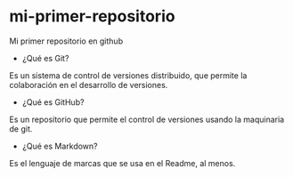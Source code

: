 # mi-primer-repositorio
Mi primer repositorio en github

* ¿Qué es Git?

Es un sistema de control de versiones distribuido, que permite la colaboración en el desarrollo de versiones.

* ¿Qué es GitHub?

Es un repositorio que permite el control de versiones usando la maquinaria de git.

* ¿Qué es Markdown?

Es el lenguaje de marcas que se usa en el Readme, al menos.
